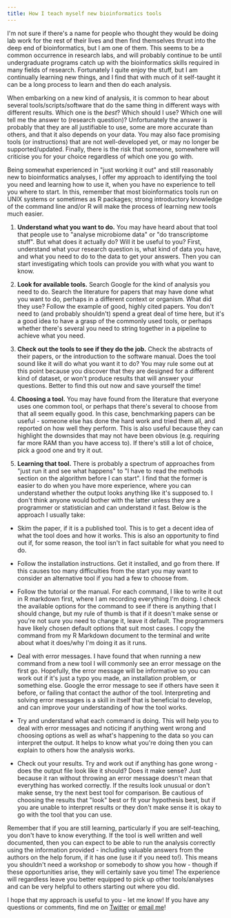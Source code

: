 ```yaml
---
title: How I teach myself new bioinformatics tools
---
```


I'm not sure if there's a name for people who thought they would be doing lab work for the rest of their lives and then find themselves thrust into the deep end of bioinformatics, but I am one of them. This seems to be a common occurrence in research labs, and will probably continue to be until undergraduate programs catch up with the bioinformatics skills required in many fields of research. Fortunately I quite enjoy the stuff, but I am continually learning new things, and I find that with much of it self-taught it can be a long process to learn and then do each analysis. 

When embarking on a new kind of analysis, it is common to hear about several tools/scripts/software that do the same thing in different ways with different results. Which one is the *best*? Which should I use? Which one will tell me the answer to (research question)? Unfortunately the answer is probably that they are all justifiable to use, some are more accurate than others, and that it also depends on your data. You may also face promising tools (or instructions) that are not well-developed yet, or may no longer be supported/updated. Finally, there is the risk that someone, somewhere will criticise you for your choice regardless of which one you go with.

Being somewhat experienced in "just working it out" and still reasonably new to bioinformatics analyses, I offer my approach to identifying the tool you need and learning how to use it, when you have no experience to tell you where to start. In this, remember that most bioinformatics tools run on UNIX systems or sometimes as R packages; strong introductory knowledge of the command line and/or R will make the process of learning new tools much easier.

1. **Understand what you want to do.** You may have heard about that tool that people use to "analyse microbiome data" or "do transcriptome stuff". But what does it actually do? Will it be useful to you? First, understand what your research question is, what kind of data you have, and what you need to do to the data to get your answers. Then you can start investigating which tools can provide you with what you want to know.

2. **Look for available tools.** Search Google for the kind of analysis you need to do. Search the literature for papers that may have done what you want to do, perhaps in a different context or organism. What did they use? Follow the example of good, highly cited papers. You don't need to (and probably shouldn't) spend a great deal of time here, but it's a good idea to have a grasp of the commonly used tools, or perhaps whether there's several you need to string together in a pipeline to achieve what you need.

3. **Check out the tools to see if they do the job.** Check the abstracts of their papers, or the introduction to the software manual. Does the tool sound like it will do what you want it to do? You may rule some out at this point because you discover that they are designed for a different kind of dataset, or won't produce results that will answer your questions. Better to find this out now and save yourself the time!

4. **Choosing a tool.** You may have found from the literature that everyone uses one common tool, or perhaps that there's several to choose from that all seem equally good. In this case, benchmarking papers can be useful - someone else has done the hard work and tried them all, and reported on how well they perform. This is also useful because they can highlight the downsides that may not have been obvious (e.g. requiring far more RAM than you have access to). If there's still a lot of choice, pick a good one and try it out. 

5. **Learning that tool.** There is probably a spectrum of approaches from "just run it and see what happens" to "I have to read the methods section on the algorithm before I can start". I find that the former is easier to do when you have more experience, where you can understand whether the output looks anything like it's supposed to. I don't think anyone would bother with the latter unless they are a programmer or statistician and can understand it fast. Below is the approach I usually take:

* Skim the paper, if it is a published tool. This is to get a decent idea of what the tool does and how it works. This is also an opportunity to find out if, for some reason, the tool isn't in fact suitable for what you need to do.

* Follow the installation instructions. Get it installed, and go from there. If this causes too many difficulties from the start you may want to consider an alternative tool if you had a few to choose from.

* Follow the tutorial or the manual. For each command, I like to write it out in R markdown first, where I am recording everything I'm doing. I check the available options for the command to see if there is anything that I should change, but my rule of thumb is that if it doesn't make sense or you're not sure you need to change it, leave it default. The programmers have likely chosen default options that suit most cases. I copy the command from my R Markdown document to the terminal and write about what it does/why I'm doing it as it runs.

* Deal with error messages. I have found that when running a new command from a new tool I will commonly see an error message on the first go. Hopefully, the error message will be informative so you can work out if it's just a typo you made, an installation problem, or something else. Google the error message to see if others have seen it before, or failing that contact the author of the tool. Interpreting and solving error messages is a skill in itself that is beneficial to develop, and can improve your understanding of how the tool works.

* Try and understand what each command is doing. This will help you to deal with error messages and noticing if anything went wrong and choosing options as well as what's happening to the data so you can interpret the output. It helps to know what you're doing then you can explain to others how the analysis works. 

* Check out your results. Try and work out if anything has gone wrong - does the output file look like it should? Does it make sense? Just because it ran without throwing an error message doesn't mean that everything has worked correctly. If the results look unusual or don't make sense, try the next best tool for comparison. Be cautious of choosing the results that "look" best or fit your hypothesis best, but if you are unable to interpret results or they don't make sense it is okay to go with the tool that you can use. 

Remember that if you are still learning, particularly if you are self-teaching, you don't have to know everything. If the tool is well written and well documented, then you can expect to be able to run the analysis correctly using the information provided - including valuable answers from the authors on the help forum, if it has one (use it if you need to!). This means you shouldn't need a workshop or somebody to show you how - though if these opportunities arise, they will certainly save you time! The experience will regardless leave you better equipped to pick up other tools/analyses and can be very helpful to others starting out where you did.

I hope that my approach is useful to you - let me know! If you have any questions or comments, find me on [Twitter](https://twitter.com/RachaelLappan) or [email me](mailto:rachael.lappan@gmail.com)!